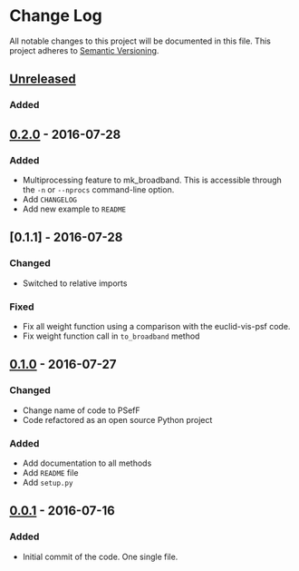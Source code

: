 # Change Log
All notable changes to this project will be documented in this file.
This project adheres to [Semantic Versioning](http://semver.org/).


## [Unreleased]
### Added

## [0.2.0] - 2016-07-28
### Added
- Multiprocessing feature to mk_broadband. This is accessible through the
`-n` or `--nprocs` command-line option.
- Add `CHANGELOG`
- Add new example to `README`

## [0.1.1] - 2016-07-28
### Changed
- Switched to relative imports

### Fixed
- Fix all weight function using a comparison with the euclid-vis-psf code.
- Fix weight function call in `to_broadband` method

## [0.1.0] - 2016-07-27
### Changed
- Change name of code to PSefF
- Code refactored as an open source Python project

### Added
- Add documentation to all methods
- Add `README` file
- Add `setup.py`

## [0.0.1] - 2016-07-16
### Added
- Initial commit of the code. One single file.


[Unreleased]: https://git.ias.u-psud.fr/aboucaud/broadband_psf/compare/v0.2.0...HEAD
[0.2.0]: https://git.ias.u-psud.fr/aboucaud/broadband_psf/compare/v0.1.0...v0.2.0
[0.1.0]: https://git.ias.u-psud.fr/aboucaud/broadband_psf/compare/
[0.0.1]: https://git.ias.u-psud.fr/aboucaud/broadband_psf/compare/
